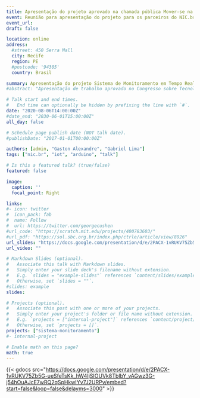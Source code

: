 ```yaml
---
title: Apresentação do projeto aprovado na chamada pública Mover-se na Web - Articulação Pró-Brumadinho
event: Reunião para apresentação do projeto para os parceiros do NIC.br
event_url:
draft: false

location: online
address:
  #street: 450 Serra Mall
  city: Recife
  region: PE
  #postcode: '94305'
  country: Brasil

summary: Apresentação do projeto Sistema de Monitoramento em Tempo Real de Qualidade de Água de um Rio.
#abstract: "Apresentação de trabalho aprovado no Congresso sobre Tecnologias na Educação (Ctrl+e 2019). O artigo aprovado apresentou os resultados do primeiro semestre de desenvolvimento do projeto intitulado 'Desenvolvimento de um Jogo para o Estímulo do Pensamento Computacional'."

# Talk start and end times.
#   End time can optionally be hidden by prefixing the line with `#`.
date: "2020-08-06T14:00:00Z"
#date_end: "2030-06-01T15:00:00Z"
all_day: false

# Schedule page publish date (NOT talk date).
#publishDate: "2017-01-01T00:00:00Z"

authors: [admin, "Gaston Alexandre", "Gabriel Lima"]
tags: ["nic.br", "iot", "arduino", "talk"]

# Is this a featured talk? (true/false)
featured: false

image:
  caption: ''
  focal_point: Right

links:
#- icon: twitter
#  icon_pack: fab
#  name: Follow
#  url: https://twitter.com/georgecushen
#url_code: "https://scratch.mit.edu/projects/400783603/"
#url_pdf: "https://sol.sbc.org.br/index.php/ctrle/article/view/8926"
url_slides: "https://docs.google.com/presentation/d/e/2PACX-1vRUKV75Zb5G-ueSfeTsKk_hW4IjSIOUVk8TbIbY_vAGwz3G-j54hOuAJcE7wRQ2qSpHkwIYv7J2URPv/embed?start=false&loop=false&delayms=3000"
url_video: ""

# Markdown Slides (optional).
#   Associate this talk with Markdown slides.
#   Simply enter your slide deck's filename without extension.
#   E.g. `slides = "example-slides"` references `content/slides/example-slides.md`.
#   Otherwise, set `slides = ""`.
#slides: example
slides: 

# Projects (optional).
#   Associate this post with one or more of your projects.
#   Simply enter your project's folder or file name without extension.
#   E.g. `projects = ["internal-project"]` references `content/project/deep-learning/index.md`.
#   Otherwise, set `projects = []`.
projects: ["sistema-monitoramento"]
#- internal-project

# Enable math on this page?
math: true
---
```



{{< gdocs src="https://docs.google.com/presentation/d/e/2PACX-1vRUKV75Zb5G-ueSfeTsKk_hW4IjSIOUVk8TbIbY_vAGwz3G-j54hOuAJcE7wRQ2qSpHkwIYv7J2URPv/embed?start=false&loop=false&delayms=3000" >}}
